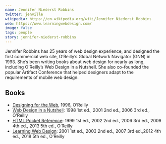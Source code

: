 ```yaml
---
name: Jennifer Niederst Robbins
twitter: jenville
wikipedia: https://en.wikipedia.org/wiki/Jennifer_Niederst_Robbins
web: https://www.learningwebdesign.com/
image: false
tags: people
story: jennifer-niederst-robbins
---
```


Jennifer Robbins has 25 years of web design experience, 
and designed the first commercial web site, 
O’Reilly’s Global Network Navigator (GNN) in 1993. 
She’s been writing books about web design for nearly as long, including O’Reilly’s Web Design in a Nutshell. 
She also co-founded the popular Artifact Conference that helped designers adapt to the requirements of mobile web design.

## Books

- [Designing for the Web](), 1996, O’Reilly
- [Web Design in a Nutshell](https://www.oreilly.com/library/view/web-design-in/0596009879/): 1998 1st ed., 2001 2nd ed., 2006 3rd ed., O’Reilly
- [HTML Pocket Reference](https://www.oreilly.com/library/view/html5-pocket-reference/9781449368777/): 1999 1st ed., 2002 2nd ed., 2006 3rd ed., 2009 4th ed., 2013 5th ed., O’Reilly
- [Learning Web Design](https://www.learningwebdesign.com/): 2001 1st ed., 2003 2nd ed., 2007 3rd ed.,2012 4th ed., 2018 5th ed., O’Reilly

